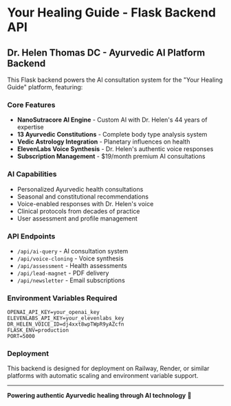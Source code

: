 # Your Healing Guide - Flask Backend API

## Dr. Helen Thomas DC - Ayurvedic AI Platform Backend

This Flask backend powers the AI consultation system for the "Your Healing Guide" platform, featuring:

### Core Features
- **NanoSutracore AI Engine** - Custom AI with Dr. Helen's 44 years of expertise
- **13 Ayurvedic Constitutions** - Complete body type analysis system
- **Vedic Astrology Integration** - Planetary influences on health
- **ElevenLabs Voice Synthesis** - Dr. Helen's authentic voice responses
- **Subscription Management** - $19/month premium AI consultations

### AI Capabilities
- Personalized Ayurvedic health consultations
- Seasonal and constitutional recommendations
- Voice-enabled responses with Dr. Helen's voice
- Clinical protocols from decades of practice
- User assessment and profile management

### API Endpoints
- `/api/ai-query` - AI consultation system
- `/api/voice-cloning` - Voice synthesis
- `/api/assessment` - Health assessments
- `/api/lead-magnet` - PDF delivery
- `/api/newsletter` - Email subscriptions

### Environment Variables Required
```
OPENAI_API_KEY=your_openai_key
ELEVENLABS_API_KEY=your_elevenlabs_key
DR_HELEN_VOICE_ID=dj4xxt8wpTWpR9yAZcfn
FLASK_ENV=production
PORT=5000
```

### Deployment
This backend is designed for deployment on Railway, Render, or similar platforms with automatic scaling and environment variable support.

---
**Powering authentic Ayurvedic healing through AI technology** 🌟
